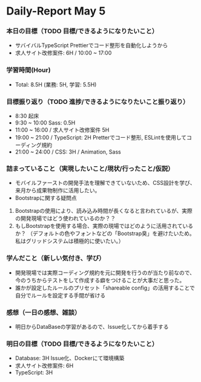# Daily-Report May 5

### 本日の目標（TODO 目標/できるようになりたいこと）
- サバイバルTypeScript Prettierでコード整形を自動化しようから
- 求人サイト改修案件: 6H / 10:00 ~ 17:00

### 学習時間(Hour)
- Total: 8.5H (業務: 5H, 学習: 5.5H)


### 目標振り返り（TODO 進捗/できるようになりたいこと振り返り）
- 8:30 起床
- 9:30 ~ 10:00 Sass: 0.5H
- 11:00 ~ 16:00 / 求人サイト改修案件 5H
- 19:00 ~ 21:00 / TypeScript: 2H Pretterでコード整形, ESLintを使用してコーディング規約
- 21:00 ~ 24:00 / CSS: 3H / Animation, Sass

### 詰まっていること（実現したいこと/現状/行ったこと/仮説）
- モバイルファーストの開発手法を理解できていないため、CSS設計を学び、来月から成果物制作に活用したい。
- Bootstrapに関する疑問点
1. Bootstrapの使用により、読み込み時間が長くなると言われているが、実際の開発現場ではどう使われているのか？？
2. もしBootstrapを使用する場合、実際の現場ではどのように活用されているか？
（デフォルトの色やフォントなどの「Bootstrap臭」を避けたいため。私はグリッドシステムは積極的に使いたい。）

### 学んだこと（新しい気付き、学び）
- 開発現場では実際コーディング規約を元に開発を行うのが当たり前なので、今のうちからテストをして作成する癖をつけることが大事だと思った。
- 誰かが設定したルールのプリセット「shareable config」の活用することで自分でルールを設定する手間が省ける


### 感想（一日の感想、雑談）
- 明日からDataBaseの学習があるので、Issue化してから着手する

### 明日の目標（TODO 目標/できるようになりたいこと）
- Database: 3H Issue化、Dockerにて環境構築
- 求人サイト改修案件: 6H
- TypeScript: 3H
